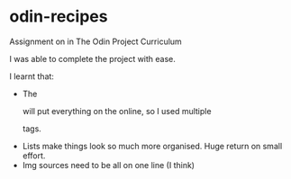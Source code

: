# odin-recipes
Assignment on in The Odin Project Curriculum

I was able to complete the project with ease.

I learnt that:
- The <p> will put everything on the online, so I used multiple <p> tags.
- Lists make things look so much more organised. Huge return on small effort.
- Img sources need to be all on one line (I think)
